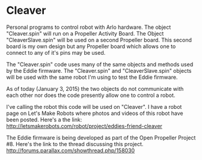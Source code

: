 Cleaver
=======

Personal programs to control robot with Arlo hardware.
The object "Cleaver.spin" will run on a Propeller Activity Board.
The Object "CleaverSlave.spin" will be used on a second Propeller board. This second board is my own design but any Propeller board which allows one to connect to any of it's pins may be used.

The "Cleaver.spin" code uses many of the same objects and methods used by the Eddie firmware. The "Cleaver.spin" and "CleaverSlave.spin" objects will be used with the same robot I'm using to test the Eddie firmware.

As of today (January 3, 2015) the two objects do not communicate with each other nor does the code presently allow one to control a robot.

I've calling the robot this code will be used on "Cleaver". I have a robot page on Let's Make Robots where photos and videos of this robot have been posted. Here's a the link:
http://letsmakerobots.com/robot/project/eddies-friend-cleaver

The Eddie firmware is being developed as part of the Open Propeller Project #8. Here's the link to the thread discussing this project.
http://forums.parallax.com/showthread.php/158030
